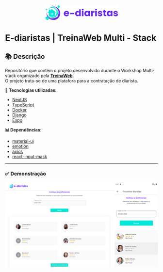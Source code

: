 <p align="center">
  <img src=".github/logo.svg" alt="logo" height="50"/>
</p>

# E-diaristas | TreinaWeb Multi - Stack

## 📚 Descrição

Repositório que contém o projeto desenvolvido durante o Workshop Multi-stack organizado pela [**TreinaWeb**](https://www.treinaweb.com.br/). <br />
O projeto trata-se de uma platafora para a contratação de diarista.

**🔗 Tecnologias utilizadas:**

- [NextJS](https://nextjs.org/)
- [TypeScript](https://www.typescriptlang.org/)
- [Docker](https://www.docker.com/)
- [Django](https://www.djangoproject.com/)
- [Expo](https://expo.dev/)

**📊 Dependências:**

- [material-ui](https://material-ui.com/pt/)
- [emotion](https://emotion.sh/docs/introduction)
- [axios ](https://www.npmjs.com/package/axios)
- [react-input-mask](https://www.npmjs.com/package/react-input-mask)

---

### ✅ Demonstração

<img src=".github/app.png" />
